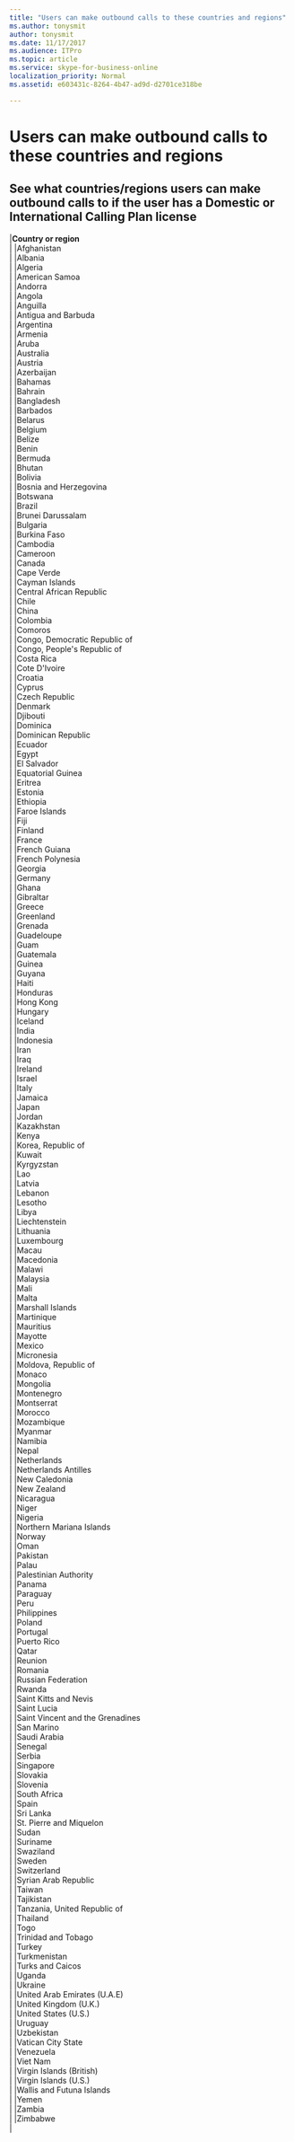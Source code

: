 ```yaml
---
title: "Users can make outbound calls to these countries and regions"
ms.author: tonysmit
author: tonysmit
ms.date: 11/17/2017
ms.audience: ITPro
ms.topic: article
ms.service: skype-for-business-online
localization_priority: Normal
ms.assetid: e603431c-8264-4b47-ad9d-d2701ce318be

---
```


# Users can make outbound calls to these countries and regions

## See what countries/regions users can make outbound calls to if the user has a Domestic or International Calling Plan license

|**Country or region** <br/> |
|Afghanistan  <br/> |
|Albania  <br/> |
|Algeria  <br/> |
|American Samoa  <br/> |
|Andorra  <br/> |
|Angola  <br/> |
|Anguilla  <br/> |
|Antigua and Barbuda  <br/> |
|Argentina  <br/> |
|Armenia  <br/> |
|Aruba  <br/> |
|Australia  <br/> |
|Austria  <br/> |
|Azerbaijan  <br/> |
|Bahamas  <br/> |
|Bahrain  <br/> |
|Bangladesh  <br/> |
|Barbados  <br/> |
|Belarus  <br/> |
|Belgium  <br/> |
|Belize  <br/> |
|Benin  <br/> |
|Bermuda  <br/> |
|Bhutan  <br/> |
|Bolivia  <br/> |
|Bosnia and Herzegovina  <br/> |
|Botswana  <br/> |
|Brazil  <br/> |
|Brunei Darussalam  <br/> |
|Bulgaria  <br/> |
|Burkina Faso  <br/> |
|Cambodia  <br/> |
|Cameroon  <br/> |
|Canada  <br/> |
|Cape Verde  <br/> |
|Cayman Islands  <br/> |
|Central African Republic  <br/> |
|Chile  <br/> |
|China  <br/> |
|Colombia  <br/> |
|Comoros  <br/> |
|Congo, Democratic Republic of  <br/> |
|Congo, People's Republic of  <br/> |
|Costa Rica  <br/> |
|Cote D'Ivoire  <br/> |
|Croatia  <br/> |
|Cyprus  <br/> |
|Czech Republic  <br/> |
|Denmark  <br/> |
|Djibouti  <br/> |
|Dominica  <br/> |
|Dominican Republic  <br/> |
|Ecuador  <br/> |
|Egypt  <br/> |
|El Salvador  <br/> |
|Equatorial Guinea  <br/> |
|Eritrea  <br/> |
|Estonia  <br/> |
|Ethiopia  <br/> |
|Faroe Islands  <br/> |
|Fiji  <br/> |
|Finland  <br/> |
|France  <br/> |
|French Guiana  <br/> |
|French Polynesia  <br/> |
|Georgia  <br/> |
|Germany  <br/> |
|Ghana  <br/> |
|Gibraltar  <br/> |
|Greece  <br/> |
|Greenland  <br/> |
|Grenada  <br/> |
|Guadeloupe  <br/> |
|Guam  <br/> |
|Guatemala  <br/> |
|Guinea  <br/> |
|Guyana  <br/> |
|Haiti  <br/> |
|Honduras  <br/> |
|Hong Kong  <br/> |
|Hungary  <br/> |
|Iceland  <br/> |
|India  <br/> |
|Indonesia  <br/> |
|Iran  <br/> |
|Iraq  <br/> |
|Ireland  <br/> |
|Israel  <br/> |
|Italy  <br/> |
|Jamaica  <br/> |
|Japan  <br/> |
|Jordan  <br/> |
|Kazakhstan  <br/> |
|Kenya  <br/> |
|Korea, Republic of  <br/> |
|Kuwait  <br/> |
|Kyrgyzstan  <br/> |
|Lao  <br/> |
|Latvia  <br/> |
|Lebanon  <br/> |
|Lesotho  <br/> |
|Libya  <br/> |
|Liechtenstein  <br/> |
|Lithuania  <br/> |
|Luxembourg  <br/> |
|Macau  <br/> |
|Macedonia  <br/> |
|Malawi  <br/> |
|Malaysia  <br/> |
|Mali  <br/> |
|Malta  <br/> |
|Marshall Islands  <br/> |
|Martinique  <br/> |
|Mauritius  <br/> |
|Mayotte  <br/> |
|Mexico  <br/> |
|Micronesia  <br/> |
|Moldova, Republic of  <br/> |
|Monaco  <br/> |
|Mongolia  <br/> |
|Montenegro  <br/> |
|Montserrat  <br/> |
|Morocco  <br/> |
|Mozambique  <br/> |
|Myanmar  <br/> |
|Namibia  <br/> |
|Nepal  <br/> |
|Netherlands  <br/> |
|Netherlands Antilles  <br/> |
|New Caledonia  <br/> |
|New Zealand  <br/> |
|Nicaragua  <br/> |
|Niger  <br/> |
|Nigeria  <br/> |
|Northern Mariana Islands  <br/> |
|Norway  <br/> |
|Oman  <br/> |
|Pakistan  <br/> |
|Palau  <br/> |
|Palestinian Authority  <br/> |
|Panama  <br/> |
|Paraguay  <br/> |
|Peru  <br/> |
|Philippines  <br/> |
|Poland  <br/> |
|Portugal  <br/> |
|Puerto Rico  <br/> |
|Qatar  <br/> |
|Reunion  <br/> |
|Romania  <br/> |
|Russian Federation  <br/> |
|Rwanda  <br/> |
|Saint Kitts and Nevis  <br/> |
|Saint Lucia  <br/> |
|Saint Vincent and the Grenadines  <br/> |
|San Marino  <br/> |
|Saudi Arabia  <br/> |
|Senegal  <br/> |
|Serbia  <br/> |
|Singapore  <br/> |
|Slovakia  <br/> |
|Slovenia  <br/> |
|South Africa  <br/> |
|Spain  <br/> |
|Sri Lanka  <br/> |
|St. Pierre and Miquelon  <br/> |
|Sudan  <br/> |
|Suriname  <br/> |
|Swaziland  <br/> |
|Sweden  <br/> |
|Switzerland  <br/> |
|Syrian Arab Republic  <br/> |
|Taiwan  <br/> |
|Tajikistan  <br/> |
|Tanzania, United Republic of  <br/> |
|Thailand  <br/> |
|Togo  <br/> |
|Trinidad and Tobago  <br/> |
|Turkey  <br/> |
|Turkmenistan  <br/> |
|Turks and Caicos  <br/> |
|Uganda  <br/> |
|Ukraine  <br/> |
|United Arab Emirates (U.A.E)  <br/> |
|United Kingdom (U.K.)  <br/> |
|United States (U.S.)  <br/> |
|Uruguay  <br/> |
|Uzbekistan  <br/> |
|Vatican City State  <br/> |
|Venezuela  <br/> |
|Viet Nam  <br/> |
|Virgin Islands (British)  <br/> |
|Virgin Islands (U.S.)  <br/> |
|Wallis and Futuna Islands  <br/> |
|Yemen  <br/> |
|Zambia  <br/> |
|Zimbabwe  <br/> |
   

